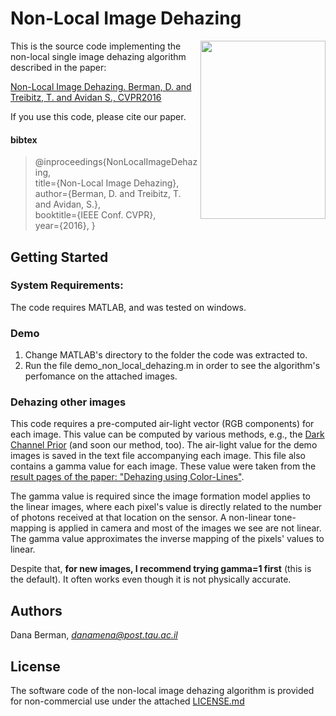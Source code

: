 # Non-Local Image Dehazing

<img height="285px" width="200px" align="right" src="http://www.eng.tau.ac.il/~berman/images/cityscape_half.jpg">

This is the source code implementing the non-local single image dehazing algorithm described in the paper:

[Non-Local Image Dehazing. Berman, D. and Treibitz, T. and Avidan S., CVPR2016](https://www.eng.tau.ac.il/~berman/NonLocalDehazing/NonLocalDehazing_CVPR2016.pdf)



If you use this code, please cite our paper.

#### bibtex

>    @inproceedings{NonLocalImageDehazing,    
>      title={Non-Local Image Dehazing},    
>      author={Berman, D. and Treibitz, T. and Avidan, S.},    
>      booktitle={IEEE Conf. CVPR},    
>      year={2016},
>    }




## Getting Started

### System Requirements:
The code requires MATLAB, and was tested on windows.

### Demo
1. Change MATLAB's directory to the folder the code was extracted to.
2. Run the file demo_non_local_dehazing.m in order to see the algorithm's
perfomance on the attached images.

### Dehazing other images
This code requires a pre-computed air-light vector (RGB components) for each image. 
This value can be computed by various methods, e.g., the [Dark Channel Prior](https://www.mathworks.com/matlabcentral/fileexchange/46147-single-image-haze-removal-using-dark-channel-prior) (and soon our method, too).
The air-light value for the demo images is saved in the text file accompanying each image. 
This file also contains a gamma value for each image. These value were taken from the [result pages of the paper: "Dehazing using Color-Lines"](http://www.cs.huji.ac.il/~raananf/projects/dehaze_cl/results/).

The gamma value is required since the image formation model applies to the linear images, where each pixel's value is directly related to the number of photons received at that location on the sensor. 
A non-linear tone-mapping is applied in camera and most of the images we see are not linear. The gamma value approximates the inverse mapping of the pixels' values to linear.

Despite that, **for new images, I recommend trying gamma=1 first** (this is the default). It often works even though it is not physically accurate.


## Authors
Dana Berman, *danamena@post.tau.ac.il*


## License
 
The software code of the non-local image dehazing algorithm is provided for non-commercial use under the attached [LICENSE.md](LICENSE.md)

